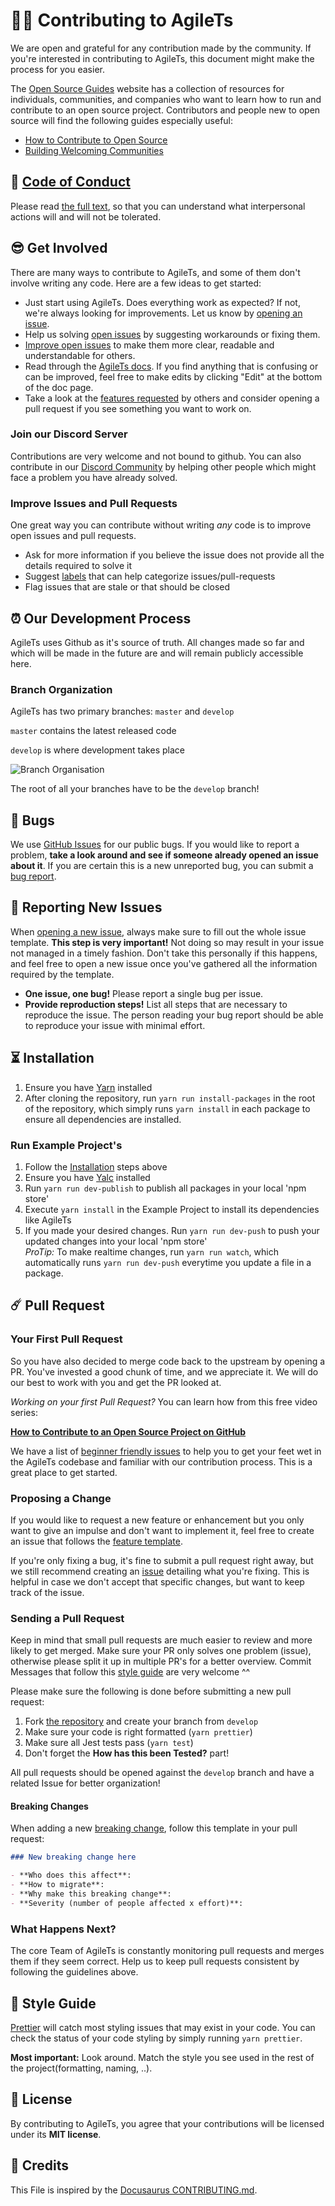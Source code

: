 # 👨‍💻 Contributing to AgileTs
We are open and grateful for any contribution made by the community. 
If you're interested in contributing to AgileTs, this document might make the process for you easier.

The [Open Source Guides](https://opensource.guide/) website has a collection of resources for individuals, 
communities, and companies who want to learn how to run and contribute to an open source project. 
Contributors and people new to open source will find the following guides especially useful:

- [How to Contribute to Open Source](https://opensource.guide/how-to-contribute/)
- [Building Welcoming Communities](https://opensource.guide/building-community/)


## 👊 [Code of Conduct](https://code.fb.com/codeofconduct)

Please read [the full text](https://code.fb.com/codeofconduct), so that you can understand what interpersonal actions will and will not be tolerated.


## 😎 Get Involved
There are many ways to contribute to AgileTs, and some of them don't involve writing any code. 
Here are a few ideas to get started:
- Just start using AgileTs. Does everything work as expected? If not, we're always looking for improvements. Let us know by [opening an issue](#reporting-new-issues).
- Help us solving [open issues](https://github.com/agile-ts/agile/issues) by suggesting workarounds or fixing them.
- [Improve open issues](#improve-issues-and-pull-requests) to make them more clear, readable and understandable for others.
- Read through the [AgileTs docs](https://agile-ts.org/docs). If you find anything that is confusing or can be improved, feel free to  make edits by clicking "Edit" at the bottom of the doc page. 
- Take a look at the [features requested](https://github.com/agile-ts/agile/labels/enhancement) by others and consider opening a pull request if you see something you want to work on.

### Join our Discord Server
Contributions are very welcome and not bound to github. 
You can also contribute in our [Discord Community](https://discord.gg/FTqeMNCxw7) by helping other people
which might face a problem you have already solved.

### Improve Issues and Pull Requests

One great way you can contribute without writing _any_ code is to improve open issues and pull requests.

- Ask for more information if you believe the issue does not provide all the details required to solve it
- Suggest [labels](https://github.com/agile-ts/agile/labels) that can help categorize issues/pull-requests
- Flag issues that are stale or that should be closed

## ⏰ Our Development Process

AgileTs uses Github as it's source of truth. 
All changes made so far and which will be made in the future are and will remain publicly accessible here.

### Branch Organization

AgileTs has two primary branches: `master` and `develop`

`master` contains the latest released code

`develop` is where development takes place

<img src="https://raw.githubusercontent.com/agile-ts/agile/master/static/branch_organization.png" alt="Branch Organisation"/>

The root of all your branches have to be the `develop` branch!


## 🐞 Bugs

We use [GitHub Issues](https://github.com/agile-ts/agile/issues) for our public bugs. 
If you would like to report a problem, **take a look around and see if someone already opened an issue about it**. 
If you are certain this is a new unreported bug, you can submit a [bug report](#reporting-new-issues).


## 📕 Reporting New Issues

When [opening a new issue](https://github.com/agile-ts/agile/issues/new/choose), always make sure to fill out the whole issue template. 
**This step is very important!** Not doing so may result in your issue not managed in a timely fashion. 
Don't take this personally if this happens, and feel free to open a new issue once you've gathered all the information required by the template.

- **One issue, one bug!** Please report a single bug per issue.
- **Provide reproduction steps!** List all steps that are necessary to reproduce the issue. The person reading your bug report should be able to reproduce your issue with minimal effort.


## ⏳ Installation

1. Ensure you have [Yarn](https://yarnpkg.com/) installed
2. After cloning the repository, run `yarn run install-packages` in the root of the repository,
   which simply runs `yarn install` in each package to ensure all dependencies are installed.
   
### Run Example Project's

1. Follow the [Installation](#Installation) steps above
2. Ensure you have [Yalc](https://www.google.com/search?client=firefox-b-d&q=yalc) installed
3. Run `yarn run dev-publish` to publish all packages in your local 'npm store'
4. Execute `yarn install` in the Example Project to install its dependencies like AgileTs
5. If you made your desired changes. Run `yarn run dev-push` to push your updated changes into your local 'npm store' <br />
   _ProTip:_ To make realtime changes, run `yarn run watch`, which automatically runs `yarn run dev-push` everytime you update a file in a package.
   

## ☄️ Pull Request

### Your First Pull Request

So you have also decided to merge code back to the upstream by opening a PR.
You've invested a good chunk of time, and we appreciate it. 
We will do our best to work with you and get the PR looked at.

_Working on your first Pull Request?_ You can learn how from this free video series:

[**How to Contribute to an Open Source Project on GitHub**](https://egghead.io/courses/how-to-contribute-to-an-open-source-project-on-github)

We have a list of [beginner friendly issues](https://github.com/agile-ts/agile/labels/good%20first%20issue) to help you to get your feet wet in the AgileTs codebase 
and familiar with our contribution process. This is a great place to get started.

### Proposing a Change

If you would like to request a new feature or enhancement but you only want to give an impulse and don't want to implement it, 
feel free to create an issue that follows the [feature template](https://github.com/agile-ts/agile/issues/new?template=feature_request.md).

If you're only fixing a bug, it's fine to submit a pull request right away, 
but we still recommend creating an [issue](https://github.com/agile-ts/agile/issues/new?template=bug_report.md) detailing what you're fixing. 
This is helpful in case we don't accept that specific changes, but want to keep track of the issue.

### Sending a Pull Request

Keep in mind that small pull requests are much easier to review and more likely to get merged.
Make sure your PR only solves one problem (issue), otherwise please split it up in multiple PR's for a better overview.
Commit Messages that follow this [style guide](https://www.conventionalcommits.org/en/v1.0.0/) are very welcome ^^

Please make sure the following is done before submitting a new pull request:

1. Fork [the repository](https://github.com/agile-ts/agile) and create your branch from `develop`
2. Make sure your code is right formatted (`yarn prettier`)
3. Make sure all Jest tests pass (`yarn test`)
4. Don't forget the **How has this been Tested?** part!

All pull requests should be opened against the `develop` branch 
and have a related Issue for better organization!

#### Breaking Changes

When adding a new [breaking change](https://stackoverflow.com/questions/21703216/what-is-a-breaking-change-in-software), follow this template in your pull request:

```md
### New breaking change here

- **Who does this affect**:
- **How to migrate**:
- **Why make this breaking change**:
- **Severity (number of people affected x effort)**:
```

### What Happens Next?

The core Team of AgileTs is constantly monitoring pull requests and merges them if they seem correct. 
Help us to keep pull requests consistent by following the guidelines above.


## 🌟 Style Guide

[Prettier](https://prettier.io) will catch most styling issues that may exist in your code. 
You can check the status of your code styling by simply running `yarn prettier`.

**Most important:** Look around. Match the style you see used in the rest of the project(formatting, naming, ..).


## 📄 License
By contributing to AgileTs, you agree that your contributions will be licensed under its **MIT license**.


## 🎉 Credits
This File is inspired by the [Docusaurus CONTRIBUTING.md](https://github.com/facebook/docusaurus/blob/master/CONTRIBUTING.md).

